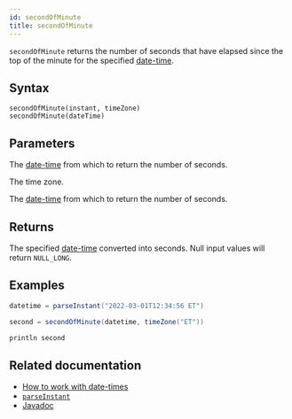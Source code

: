 ```yaml
---
id: secondOfMinute
title: secondOfMinute
---
```


`secondOfMinute` returns the number of seconds that have elapsed since the top of the minute for the specified [date-time](../../query-language/types/date-time.md).

## Syntax

```
secondOfMinute(instant, timeZone)
secondOfMinute(dateTime)
```

## Parameters

<ParamTable>
<Param name="instant" type="Instant">

The [date-time](../../query-language/types/date-time.md) from which to return the number of seconds.

</Param>
<Param name="timeZone" type="ZoneId">

The time zone.

</Param>
<Param name="dateTime" type="ZonedDateTime">

The [date-time](../../query-language/types/date-time.md) from which to return the number of seconds.

</Param>
</ParamTable>

## Returns

The specified [date-time](../../query-language/types/date-time.md) converted into seconds. Null input values will return `NULL_LONG`.

## Examples

```groovy order=null
datetime = parseInstant("2022-03-01T12:34:56 ET")

second = secondOfMinute(datetime, timeZone("ET"))

println second
```

## Related documentation

- [How to work with date-times](../../../how-to-guides/work-with-date-time.md)
- [`parseInstant`](./parseInstant.md)
- [Javadoc](<https://deephaven.io/core/javadoc/io/deephaven/time/DateTimeUtils.html#secondOfMinute(java.time.Instant,java.time.ZoneId)>)
